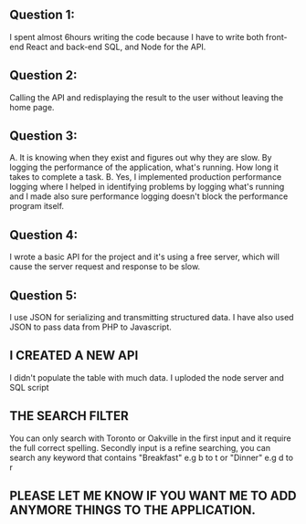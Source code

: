 ## Question 1:

I spent almost 6hours writing the code because I have to write both front-end React and back-end SQL, and Node for the API.

## Question 2:

Calling the API and redisplaying the result to the user without leaving the home page.

## Question 3:

A. It is knowing when they exist and figures out why they are slow. By logging the performance of the application, what's running. How long it takes to complete a task.
B. Yes, I implemented production performance logging where I helped in identifying problems by logging what's running and I made also sure performance logging doesn't block the performance program itself.

## Question 4:

I wrote a basic API for the project and it's using a free server, which will cause the server request and response to be slow.

## Question 5:

I use JSON for serializing and transmitting structured data. I have also used JSON to pass data from PHP to Javascript.

## I CREATED A NEW API

I didn't populate the table with much data. I uploded the node server and SQL script

## THE SEARCH FILTER

You can only search with Toronto or Oakville in the first input and it require the full correct spelling. Secondly input is a refine searching, you can search any keyword that contains "Breakfast" e.g b to t or "Dinner" e.g d to r

## PLEASE LET ME KNOW IF YOU WANT ME TO ADD ANYMORE THINGS TO THE APPLICATION.
